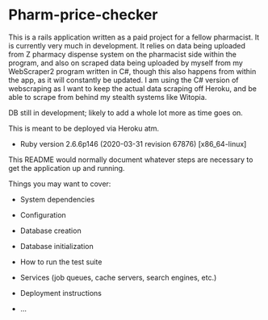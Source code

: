 # Pharm-price-checker

This is a rails application written as a paid project for a fellow pharmacist. It is currently very much in development.
It relies on data being uploaded from Z pharmacy dispense system on the pharmacist side within the program, and also 
on scraped data being uploaded by myself from my WebScraper2 program written in C#, though this also happens from within the app,
as it will constantly be updated. I am using the C# version of webscraping as I want to keep the actual data scraping off Heroku, 
and be able to scrape from behind my stealth systems like Witopia.

DB still in development; likely to add a whole lot more as time goes on.

This is meant to be deployed via Heroku atm.

* Ruby version 2.6.6p146 (2020-03-31 revision 67876) [x86_64-linux]

This README would normally document whatever steps are necessary to get the
application up and running.

Things you may want to cover:

* System dependencies

* Configuration

* Database creation

* Database initialization

* How to run the test suite

* Services (job queues, cache servers, search engines, etc.)

* Deployment instructions

* ...
